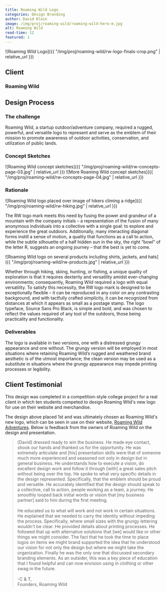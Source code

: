 ```yaml
---
title: Roaming Wild Logo
categories: Design Branding
author: David Klein
image: /img/proj/roaming-wild/roaming-wild-hero-m.jpg
alt: Roaming Wild
read-time: 12
featured: 1
---
```


![Roaming Wild Logo]({{ "/img/proj/roaming-wild/rw-logo-finals-crop.png" | relative_url }})

## Client
### Roaming Wild

## Design Process

### The challenge

Roaming Wild, a startup outdoor/adventure company, required a rugged, powerful, and versatile logo to represent and serve as the emblem of their mission to promote awareness of outdoor activities, conservation, and utilization of public lands.


### Concept Sketches

![Roaming Wild concept sketches]({{ "/img/proj/roaming-wild/rw-concepts-page-03.jpg" | relative_url }})
![More Roaming Wild concept sketches]({{ "/img/proj/roaming-wild/rw-concepts-page-04.jpg" | relative_url }})

### Rationale

![Roaming Wild logo placed over image of hikers climing a ridge]({{ "/img/proj/roaming-wild/rw-hiking.jpg" | relative_url }})

The RW logo mark meets this need by fusing the power and grandeur of a mountain with the company initials – a representation of the fusion of many anonymous individuals into a collective with a single goal: to explore and experience the great outdoors. Additionally, many interacting diagonal forms instill a sense of motion, a quality that functions as a call to action, while the subtle silhouette of a half hidden sun in the sky, the right “bowl” of the letter R, suggests an ongoing journey – that the best is yet to come.

![Roaming Wild logo on several products including shirts, jackets, and hats]({{ "/img/proj/roaming-wild/rw-products.jpg" | relative_url }})

Whether through hiking, skiing, hunting, or fishing, a unique quality of exploration is that it requires dexterity and versatility amidst ever-changing environments; consequently, Roaming Wild required a logo with equal versatility. To satisfy this necessity, the RW logo mark is designed to be exceptionally flexible – it can be reproduced in any color on any contrasting background, and with tactfully crafted simplicity, it can be recognized from distances at which it appears as small as a postage stamp. The logo typeface, Source Sans Pro Black, is simple and bold, and was chosen to reflect the values required of any tool of the outdoors, those being practicality and functionality.

### Deliverables

The logo is available in two versions, one with a distressed grungy appearance and one without. The grungy version will be employed in most situations where retaining Roaming Wild’s rugged and weathered brand aesthetic is of the utmost importance; the clean version may be used as a substitute in situations where the grungy appearance may impede printing processes or legibility.

## Client Testimonial

This design was completed in a competition-style college project for a real client in which ten students competed to design Roaming Wild's new logo for use on their website and merchandise.

The design above placed 1st and was ultimately chosen as Roaming Wild's new logo, which can be seen in use on their website, <a href="https://www.roamingwildadventures.com/" target="_blank">Roaming Wild Adventures</a>. Below is feedback from the owners of Roaming Wild on the design and presentation.

> [David] dressed ready to win the business. He made eye contact, shook our hands and thanked us for the opportunity. He was extremely articulate and [his] presentation skills were that of someone much more experienced and seasoned not only in design but in general business. He understands how to execute a vision, do excellent design work and follow it through [with] a great sales pitch without being over the top. He spoke to what very specific details in the design represented. Specifically, that the emblem should be proud and versatile. He accurately identified that the design should speak to a collective, call to action, people working as a team, a journey. He smoothly looped back initial words or vision that [my business partner] said to him during the first meeting.<br><br>He educated us to what will work and not work in certain situations. He explained that we needed to carry the identity without impeding the process. Specifically, where small sizes with the grungy lettering wouldn't be clear. He provided details about printing processes. He followed that up with alternative solutions that [we] would like or other things we might consider. The fact that he took the time to place logos on items we might brand supported the idea that he understood our vision for not only the design but where we might take the organization. Finally he was the only one that discussed secondary branding elements. As an outsider, this was a key piece of education that I found helpful and can now envision using in clothing or other swag in the future.<br><br>-C & T,<br>Founders, Roaming Wild

